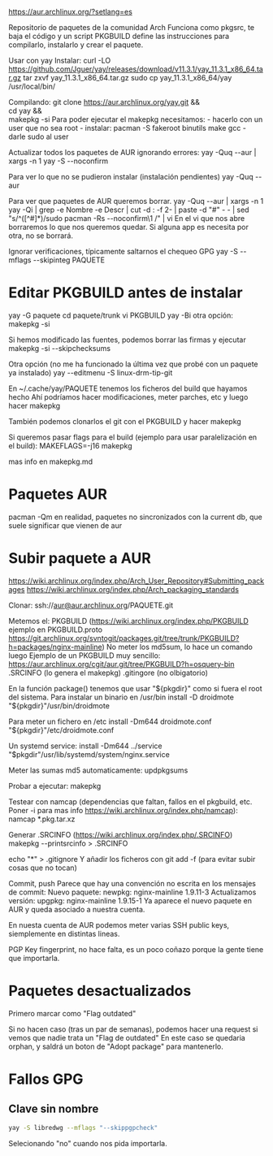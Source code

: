 <https://aur.archlinux.org/?setlang=es>

Repositorio de paquetes de la comunidad Arch
Funciona como pkgsrc, te baja el código y un script PKGBUILD define las instrucciones para compilarlo, instalarlo y crear el paquete.

Usar con yay
Instalar:
curl -LO <https://github.com/Jguer/yay/releases/download/v11.3.1/yay_11.3.1_x86_64.tar.gz>
tar zxvf yay_11.3.1_x86_64.tar.gz
sudo cp yay_11.3.1_x86_64/yay /usr/local/bin/

Compilando:
git clone <https://aur.archlinux.org/yay.git> && \
cd yay && \
makepkg -si
Para poder ejecutar el makepkg necesitamos: - hacerlo con un user que no sea root - instalar: pacman -S fakeroot binutils make gcc - darle sudo al user

Actualizar todos los paquetes de AUR ignorando errores:
yay -Quq --aur | xargs -n 1 yay -S --noconfirm

Para ver lo que no se pudieron instalar (instalación pendientes)
yay -Quq --aur

Para ver que paquetes de AUR queremos borrar.
yay -Quq --aur | xargs -n 1 yay -Qi | grep -e Nombre -e Descr | cut -d : -f 2- | paste -d "#" - - | sed "s/^\([^#]\*\)/sudo pacman -Rs --noconfirm\1 /" | vi
En el vi que nos abre borraremos lo que nos queremos quedar.
Si alguna app es necesita por otra, no se borrará.

Ignorar verificaciones, típicamente saltarnos el chequeo GPG
yay -S --mflags --skipinteg PAQUETE

# Editar PKGBUILD antes de instalar

yay -G paquete
cd paquete/trunk
vi PKGBUILD
yay -Bi
otra opción: makepkg -si

Si hemos modificado las fuentes, podemos borrar las firmas y ejecutar
makepkg -si --skipchecksums

Otra opción (no me ha funcionado la última vez que probé con un paquete ya instalado)
yay --editmenu -S linux-drm-tip-git

En ~/.cache/yay/PAQUETE tenemos los ficheros del build que hayamos hecho
Ahí podríamos hacer modificaciones, meter parches, etc y luego hacer makepkg

También podemos clonarlos el git con el PKGBUILD y hacer
makepkg

Si queremos pasar flags para el build (ejemplo para usar paralelización en el build):
MAKEFLAGS=-j16 makepkg

mas info en makepkg.md

# Paquetes AUR

pacman -Qm
en realidad, paquetes no sincronizados con la current db, que suele significar que vienen de aur

# Subir paquete a AUR

<https://wiki.archlinux.org/index.php/Arch_User_Repository#Submitting_packages>
<https://wiki.archlinux.org/index.php/Arch_packaging_standards>

Clonar:
ssh://aur@aur.archlinux.org/PAQUETE.git

Metemos el:
PKGBUILD (<https://wiki.archlinux.org/index.php/PKGBUILD> ejemplo en PKGBUILD.proto <https://git.archlinux.org/svntogit/packages.git/tree/trunk/PKGBUILD?h=packages/nginx-mainline>)
No meter los md5sum, lo hace un comando luego
Ejemplo de un PKGBUILD muy sencillo: <https://aur.archlinux.org/cgit/aur.git/tree/PKGBUILD?h=osquery-bin>
.SRCINFO (lo genera el makepkg)
.gitingore (no olbigatorio)

En la función package() tenemos que usar "${pkgdir}" como si fuera el root del sistema.
Para instalar un binario en /usr/bin
install -D droidmote "${pkgdir}"/usr/bin/droidmote

Para meter un fichero en /etc
install -Dm644 droidmote.conf "${pkgdir}"/etc/droidmote.conf

Un systemd service:
install -Dm644 ../service "$pkgdir"/usr/lib/systemd/system/nginx.service

Meter las sumas md5 automaticamente:
updpkgsums

Probar a ejecutar:
makepkg

Testear con namcap (dependencias que faltan, fallos en el pkgbuild, etc. Poner -i para mas info <https://wiki.archlinux.org/index.php/namcap>):
namcap \*.pkg.tar.xz

Generar .SRCINFO (<https://wiki.archlinux.org/index.php/.SRCINFO>)
makepkg --printsrcinfo > .SRCINFO

echo "\*" > .gitignore
Y añadir los ficheros con git add -f (para evitar subir cosas que no tocan)

Commit, push
Parece que hay una convención no escrita en los mensajes de commit:
Nuevo paquete: newpkg: nginx-mainline 1.9.11-3
Actualizamos versión: upgpkg: nginx-mainline 1.9.15-1
Ya aparece el nuevo paquete en AUR y queda asociado a nuestra cuenta.

En nuesta cuenta de AUR podemos meter varias SSH public keys, siemplemente en distintas lineas.

PGP Key fingerprint, no hace falta, es un poco coñazo porque la gente tiene que importarla.

# Paquetes desactualizados

Primero marcar como "Flag outdated"

Si no hacen caso (tras un par de semanas), podemos hacer una request si vemos que nadie trata un "Flag de outdated"
En este caso se quedaria orphan, y saldrá un boton de "Adopt package" para mantenerlo.

# Fallos GPG

## Clave sin nombre

```bash
yay -S libredwg --mflags "--skippgpcheck"
```

Selecionando "no" cuando nos pida importarla.

